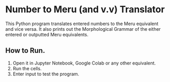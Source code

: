 # Number to Meru (and v.v) Translator

This Python program translates entered numbers to the Meru equivalent and vice versa. It also prints out the Morphological Grammar of the either entered or outputted Meru equivalents.

## How to Run.
1. Open it in Jupyter Notebook, Google Colab or any other equivalent.
1. Run the cells.
1. Enter input to test the program.
